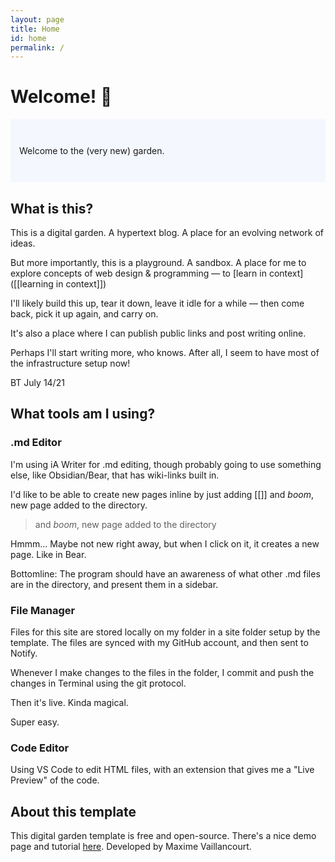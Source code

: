 ```yaml
---
layout: page
title: Home
id: home
permalink: /
---
```


# Welcome! 🌱

<p style="padding: 3em 1em; background: #f5f7ff; border-radius: 4px;">
 Welcome to the (very new) garden.
</p>

## What is this?

This is a digital garden. A hypertext blog. A place for an evolving network of ideas.

But more importantly, this is a playground. A sandbox. A place for me to explore concepts of web design & programming — to [learn in context]([[learning in context]])

I'll likely build this up, tear it down, leave it idle for a while — then come back, pick it up again, and carry on.

It's also a place where I can publish public links and post writing online. 

Perhaps I'll start writing more, who knows. After all, I seem to have most of the infrastructure setup now!

BT July 14/21

## What tools am I using?

### .md Editor

I'm using iA Writer for .md editing, though probably going to use something else, like Obsidian/Bear, that has wiki-links built in.

I'd like to be able to create new pages inline by just adding [[]] and *boom*, new page added to the directory.

> and *boom*, new page added to the directory

Hmmm... Maybe not new right away, but when I click on it, it creates a new page. Like in Bear.

Bottomline: The program should have an awareness of what other .md files are in the directory, and present them in a sidebar.

### File Manager

Files for this site are stored locally on my folder in a site folder setup by the template. The files are synced with my GitHub account, and then sent to Notify.

Whenever I make changes to the files in the folder, I commit and push the changes in Terminal using the git protocol. 

Then it's live. Kinda magical.

Super easy.

### Code Editor

Using VS Code to edit HTML files, with an extension that gives me a "Live Preview" of the code.

## About this template

This digital garden template is free and open-source. There's a nice demo page and tutorial [here](https://maximevaillancourt.com/blog/setting-up-your-own-digital-garden-with-jekyll). Developed by Maxime Vaillancourt.

<style>
  .wrapper {
    max-width: 46em;
  }
</style>
